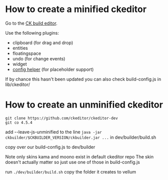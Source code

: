 How to create a minified ckeditor
=====

Go to the [CK build editor](http://ckeditor.com/builder).

Use the following plugins:
* clipboard (for drag and drop)
* entities
* floatingspace
* undo (for change events)
* widget
* [config helper](http://ckeditor.com/addon/confighelper) (for placeholder support)

If by chance this hasn't been updated you can also check build-config.js in
lib/ckeditor/


How to create an unminified ckeditor
=====

```
git clone https://github.com/ckeditor/ckeditor-dev
git co 4.5.4
```

add --leave-js-unminified to the line `java -jar ckbuilder/$CKBUILDER_VERSION/ckbuilder.jar ...` in dev/builder/build.sh

copy over our build-config.js to dev/builder 

Note only skins kama and moono exist in default ckeditor repo
The skin doesn't actually matter so just use one of those in build-config.js

run `./dev/builder/build.sh`
copy the folder it creates to vellum
